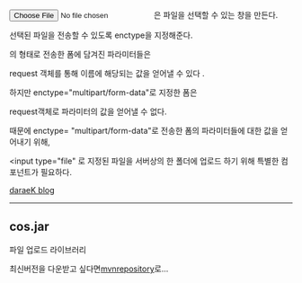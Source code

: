 <input type="file"> 은 파일을 선택할 수 있는 창을 만든다. 

선택된 파일을 전송할 수 있도록 enctype을 지정해준다.



<form method="post"> 의 형태로 전송한 폼에 담겨진 파라미터들은 

request 객체를 통해 이름에 해당되는 값을 얻어낼 수 있다 .



하지만 enctype="multipart/form-data"로 지정한 폼은 

request객체로 파라미터의 값을 얻어낼 수 없다.



때문에 enctype= "multipart/form-data"로 전송한 폼의 파라미터들에 대한 값을 얻어내기 위해,

<input type="file" 로 지정된 파일을 서버상의 한 폴더에 업로드 하기 위해 특별한 컴포넌트가 필요하다.

[daraeK blog](https://m.blog.naver.com/PostView.naver?isHttpsRedirect=true&blogId=darae9108&logNo=220761003181)


---

## cos.jar

파일 업로드 라이브러리

최신버전을 다운받고 싶다면[mvnrepository](https://mvnrepository.com/search?q=cos)로...


